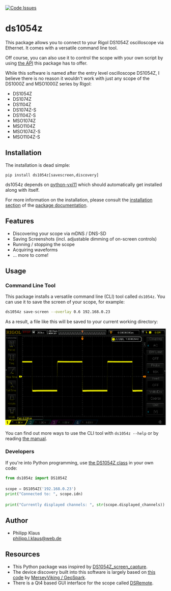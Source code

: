 [![Code Issues](https://www.quantifiedcode.com/api/v1/project/6c0f609927d9456a87e5aa9016320733/badge.svg)](https://www.quantifiedcode.com/app/project/6c0f609927d9456a87e5aa9016320733)

# ds1054z

This package allows you to connect to your Rigol DS1054Z
oscilloscope via Ethernet. It comes with a versatile command line tool.

Off course, you can also use it to control the scope with your own script by using
[the API](https://ds1054z.readthedocs.org/en/stable/api/index.html)
this package has to offer.

While this software is named after the entry level oscilloscope DS1054Z,
I believe there is no reason it wouldn't work with just any scope
of the DS1000Z and MSO1000Z series by Rigol:

* DS1054Z
* DS1074Z
* DS1104Z
* DS1074Z-S
* DS1104Z-S
* MSO1074Z
* MSO1104Z
* MSO1074Z-S
* MSO1104Z-S

## Installation

The installation is dead simple:

    pip install ds1054z[savescreen,discovery]

ds1054z depends on [python-vxi11](https://github.com/python-ivi/python-vxi11)
which should automatically get installed along with itself.


For more information on the installation, please consult the
[installation section][] of the [package documentation][].

## Features

* Discovering your scope via mDNS / DNS-SD
* Saving Screenshots (incl. adjustable dimming of on-screen controls)
* Running / stopping the scope
* Acquiring waveforms
* ... more to come!

## Usage


### Command Line Tool

This package installs a versatile command line (CLI) tool called `ds1054z`.
You can use it to save the screen of your scope, for example:

```bash
ds1054z save-screen --overlay 0.6 192.168.0.23
```

As a result, a file like this will be saved to your current working directory:

![oscilloscope screenshot](docs/images/ds1054z-scope-display.png)

You can find out more ways to use the CLI tool with `ds1054z --help`
or by reading [the manual](http://ds1054z.readthedocs.org/en/stable/using-the-cli.html).

### Developers

If you're into Python programming, use [the DS1054Z class][]
in your own code:

```python
from ds1054z import DS1054Z

scope = DS1054Z('192.168.0.23')
print("Connected to: ", scope.idn)

print("Currently displayed channels: ", str(scope.displayed_channels))
```

Author
------

* Philipp Klaus  
  <philipp.l.klaus@web.de>

Resources
---------

* This Python package was inspired by [DS1054Z_screen_capture](https://github.com/RoGeorge/DS1054Z_screen_capture).
* The device discovery built into this software is largely based on [this code](https://gist.github.com/MerseyViking/c67b7d6ebdda55929fbd) by [MerseyViking / GeoSpark](https://github.com/MerseyViking).
* There is a Qt4 based GUI interface for the scope called [DSRemote](http://www.teuniz.net/DSRemote/).

[installation section]: https://ds1054z.readthedocs.org/en/stable/installation.html
[package documentation]: https://ds1054z.readthedocs.org/en/stable/index.html
[the DS1054Z class]: https://ds1054z.readthedocs.org/en/stable/api/ds1054z.html
